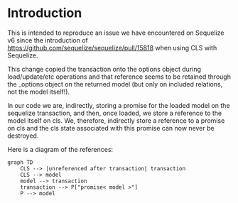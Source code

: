 # Introduction

This is intended to reproduce an issue we have encountered on Sequelize v6 since the introduction of https://github.com/sequelize/sequelize/pull/15818 when using CLS with Sequelize.

This change copied the transaction onto the options object during load/update/etc operations and that reference seems to be retained through the \_options object on the returned model (but only on included relations, not the model itself!).

In our code we are, indirectly, storing a promise for the loaded model on the sequelize transaction, and then, once loaded, we store a reference to the model itself on cls. We, therefore, indirectly store a reference to a promise on cls and the cls state associated with this promise can now never be destroyed.

Here is a diagram of the references:

```mermaid
graph TD
    CLS --> |unreferenced after transaction| transaction
    CLS --> model
    model --> transaction
    transaction --> P["promise< model >"]
    P --> model
```
